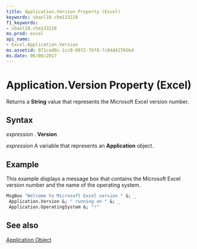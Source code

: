 ```yaml
---
title: Application.Version Property (Excel)
keywords: vbaxl10.chm133228
f1_keywords:
- vbaxl10.chm133228
ms.prod: excel
api_name:
- Excel.Application.Version
ms.assetid: 071cad0c-1cc0-8972-76f8-7c04d42765bd
ms.date: 06/08/2017
---
```



# Application.Version Property (Excel)

Returns a  **String** value that represents the Microsoft Excel version number.


## Syntax

 _expression_ . **Version**

 _expression_ A variable that represents an **Application** object.


## Example

This example displays a message box that contains the Microsoft Excel version number and the name of the operating system.


```vb
MsgBox "Welcome to Microsoft Excel version " &; _ 
 Application.Version &; " running on " &; _ 
 Application.OperatingSystem &; "!"
```


## See also


[Application Object](Excel.Application(objec).md)

